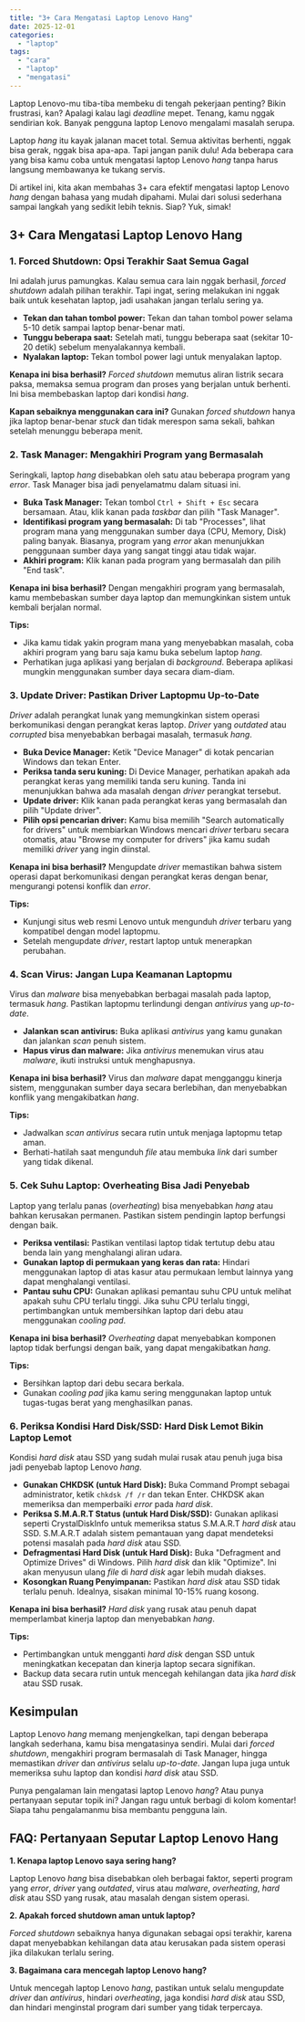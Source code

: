 ```yaml
---
title: "3+ Cara Mengatasi Laptop Lenovo Hang"
date: 2025-12-01
categories: 
  - "laptop"
tags: 
  - "cara"
  - "laptop"
  - "mengatasi"
---
```


Laptop Lenovo-mu tiba-tiba membeku di tengah pekerjaan penting? Bikin frustrasi, kan? Apalagi kalau lagi _deadline_ mepet. Tenang, kamu nggak sendirian kok. Banyak pengguna laptop Lenovo mengalami masalah serupa.

Laptop _hang_ itu kayak jalanan macet total. Semua aktivitas berhenti, nggak bisa gerak, nggak bisa apa-apa. Tapi jangan panik dulu! Ada beberapa cara yang bisa kamu coba untuk mengatasi laptop Lenovo _hang_ tanpa harus langsung membawanya ke tukang servis.

Di artikel ini, kita akan membahas 3+ cara efektif mengatasi laptop Lenovo _hang_ dengan bahasa yang mudah dipahami. Mulai dari solusi sederhana sampai langkah yang sedikit lebih teknis. Siap? Yuk, simak!

## 3+ Cara Mengatasi Laptop Lenovo Hang

### 1\. Forced Shutdown: Opsi Terakhir Saat Semua Gagal

Ini adalah jurus pamungkas. Kalau semua cara lain nggak berhasil, _forced shutdown_ adalah pilihan terakhir. Tapi ingat, sering melakukan ini nggak baik untuk kesehatan laptop, jadi usahakan jangan terlalu sering ya.

- **Tekan dan tahan tombol power:** Tekan dan tahan tombol power selama 5-10 detik sampai laptop benar-benar mati.
- **Tunggu beberapa saat:** Setelah mati, tunggu beberapa saat (sekitar 10-20 detik) sebelum menyalakannya kembali.
- **Nyalakan laptop:** Tekan tombol power lagi untuk menyalakan laptop.

**Kenapa ini bisa berhasil?** _Forced shutdown_ memutus aliran listrik secara paksa, memaksa semua program dan proses yang berjalan untuk berhenti. Ini bisa membebaskan laptop dari kondisi _hang_.

**Kapan sebaiknya menggunakan cara ini?** Gunakan _forced shutdown_ hanya jika laptop benar-benar _stuck_ dan tidak merespon sama sekali, bahkan setelah menunggu beberapa menit.

### 2\. Task Manager: Mengakhiri Program yang Bermasalah

Seringkali, laptop _hang_ disebabkan oleh satu atau beberapa program yang _error_. Task Manager bisa jadi penyelamatmu dalam situasi ini.

- **Buka Task Manager:** Tekan tombol `Ctrl + Shift + Esc` secara bersamaan. Atau, klik kanan pada _taskbar_ dan pilih "Task Manager".
- **Identifikasi program yang bermasalah:** Di tab "Processes", lihat program mana yang menggunakan sumber daya (CPU, Memory, Disk) paling banyak. Biasanya, program yang _error_ akan menunjukkan penggunaan sumber daya yang sangat tinggi atau tidak wajar.
- **Akhiri program:** Klik kanan pada program yang bermasalah dan pilih "End task".

**Kenapa ini bisa berhasil?** Dengan mengakhiri program yang bermasalah, kamu membebaskan sumber daya laptop dan memungkinkan sistem untuk kembali berjalan normal.

**Tips:**

- Jika kamu tidak yakin program mana yang menyebabkan masalah, coba akhiri program yang baru saja kamu buka sebelum laptop _hang_.
- Perhatikan juga aplikasi yang berjalan di _background_. Beberapa aplikasi mungkin menggunakan sumber daya secara diam-diam.

### 3\. Update Driver: Pastikan Driver Laptopmu Up-to-Date

_Driver_ adalah perangkat lunak yang memungkinkan sistem operasi berkomunikasi dengan perangkat keras laptop. _Driver_ yang _outdated_ atau _corrupted_ bisa menyebabkan berbagai masalah, termasuk _hang_.

- **Buka Device Manager:** Ketik "Device Manager" di kotak pencarian Windows dan tekan Enter.
- **Periksa tanda seru kuning:** Di Device Manager, perhatikan apakah ada perangkat keras yang memiliki tanda seru kuning. Tanda ini menunjukkan bahwa ada masalah dengan _driver_ perangkat tersebut.
- **Update driver:** Klik kanan pada perangkat keras yang bermasalah dan pilih "Update driver".
- **Pilih opsi pencarian driver:** Kamu bisa memilih "Search automatically for drivers" untuk membiarkan Windows mencari _driver_ terbaru secara otomatis, atau "Browse my computer for drivers" jika kamu sudah memiliki _driver_ yang ingin diinstal.

**Kenapa ini bisa berhasil?** Mengupdate _driver_ memastikan bahwa sistem operasi dapat berkomunikasi dengan perangkat keras dengan benar, mengurangi potensi konflik dan _error_.

**Tips:**

- Kunjungi situs web resmi Lenovo untuk mengunduh _driver_ terbaru yang kompatibel dengan model laptopmu.
- Setelah mengupdate _driver_, restart laptop untuk menerapkan perubahan.

### 4\. Scan Virus: Jangan Lupa Keamanan Laptopmu

Virus dan _malware_ bisa menyebabkan berbagai masalah pada laptop, termasuk _hang_. Pastikan laptopmu terlindungi dengan _antivirus_ yang _up-to-date_.

- **Jalankan scan antivirus:** Buka aplikasi _antivirus_ yang kamu gunakan dan jalankan _scan_ penuh sistem.
- **Hapus virus dan malware:** Jika _antivirus_ menemukan virus atau _malware_, ikuti instruksi untuk menghapusnya.

**Kenapa ini bisa berhasil?** Virus dan _malware_ dapat mengganggu kinerja sistem, menggunakan sumber daya secara berlebihan, dan menyebabkan konflik yang mengakibatkan _hang_.

**Tips:**

- Jadwalkan _scan antivirus_ secara rutin untuk menjaga laptopmu tetap aman.
- Berhati-hatilah saat mengunduh _file_ atau membuka _link_ dari sumber yang tidak dikenal.

### 5\. Cek Suhu Laptop: Overheating Bisa Jadi Penyebab

Laptop yang terlalu panas (_overheating_) bisa menyebabkan _hang_ atau bahkan kerusakan permanen. Pastikan sistem pendingin laptop berfungsi dengan baik.

- **Periksa ventilasi:** Pastikan ventilasi laptop tidak tertutup debu atau benda lain yang menghalangi aliran udara.
- **Gunakan laptop di permukaan yang keras dan rata:** Hindari menggunakan laptop di atas kasur atau permukaan lembut lainnya yang dapat menghalangi ventilasi.
- **Pantau suhu CPU:** Gunakan aplikasi pemantau suhu CPU untuk melihat apakah suhu CPU terlalu tinggi. Jika suhu CPU terlalu tinggi, pertimbangkan untuk membersihkan laptop dari debu atau menggunakan _cooling pad_.

**Kenapa ini bisa berhasil?** _Overheating_ dapat menyebabkan komponen laptop tidak berfungsi dengan baik, yang dapat mengakibatkan _hang_.

**Tips:**

- Bersihkan laptop dari debu secara berkala.
- Gunakan _cooling pad_ jika kamu sering menggunakan laptop untuk tugas-tugas berat yang menghasilkan panas.

### 6\. Periksa Kondisi Hard Disk/SSD: Hard Disk Lemot Bikin Laptop Lemot

Kondisi _hard disk_ atau SSD yang sudah mulai rusak atau penuh juga bisa jadi penyebab laptop Lenovo _hang_.

- **Gunakan CHKDSK (untuk Hard Disk):** Buka Command Prompt sebagai administrator, ketik `chkdsk /f /r` dan tekan Enter. CHKDSK akan memeriksa dan memperbaiki _error_ pada _hard disk_.
- **Periksa S.M.A.R.T Status (untuk Hard Disk/SSD):** Gunakan aplikasi seperti CrystalDiskInfo untuk memeriksa status S.M.A.R.T _hard disk_ atau SSD. S.M.A.R.T adalah sistem pemantauan yang dapat mendeteksi potensi masalah pada _hard disk_ atau SSD.
- **Defragmentasi Hard Disk (untuk Hard Disk):** Buka "Defragment and Optimize Drives" di Windows. Pilih _hard disk_ dan klik "Optimize". Ini akan menyusun ulang _file_ di _hard disk_ agar lebih mudah diakses.
- **Kosongkan Ruang Penyimpanan:** Pastikan _hard disk_ atau SSD tidak terlalu penuh. Idealnya, sisakan minimal 10-15% ruang kosong.

**Kenapa ini bisa berhasil?** _Hard disk_ yang rusak atau penuh dapat memperlambat kinerja laptop dan menyebabkan _hang_.

**Tips:**

- Pertimbangkan untuk mengganti _hard disk_ dengan SSD untuk meningkatkan kecepatan dan kinerja laptop secara signifikan.
- Backup data secara rutin untuk mencegah kehilangan data jika _hard disk_ atau SSD rusak.

## Kesimpulan

Laptop Lenovo _hang_ memang menjengkelkan, tapi dengan beberapa langkah sederhana, kamu bisa mengatasinya sendiri. Mulai dari _forced shutdown_, mengakhiri program bermasalah di Task Manager, hingga memastikan _driver_ dan _antivirus_ selalu _up-to-date_. Jangan lupa juga untuk memeriksa suhu laptop dan kondisi _hard disk_ atau SSD.

Punya pengalaman lain mengatasi laptop Lenovo _hang_? Atau punya pertanyaan seputar topik ini? Jangan ragu untuk berbagi di kolom komentar! Siapa tahu pengalamanmu bisa membantu pengguna lain.

## FAQ: Pertanyaan Seputar Laptop Lenovo Hang

**1\. Kenapa laptop Lenovo saya sering hang?**

Laptop Lenovo _hang_ bisa disebabkan oleh berbagai faktor, seperti program yang _error_, _driver_ yang _outdated_, virus atau _malware_, _overheating_, _hard disk_ atau SSD yang rusak, atau masalah dengan sistem operasi.

**2\. Apakah forced shutdown aman untuk laptop?**

_Forced shutdown_ sebaiknya hanya digunakan sebagai opsi terakhir, karena dapat menyebabkan kehilangan data atau kerusakan pada sistem operasi jika dilakukan terlalu sering.

**3\. Bagaimana cara mencegah laptop Lenovo hang?**

Untuk mencegah laptop Lenovo _hang_, pastikan untuk selalu mengupdate _driver_ dan _antivirus_, hindari _overheating_, jaga kondisi _hard disk_ atau SSD, dan hindari menginstal program dari sumber yang tidak terpercaya.
